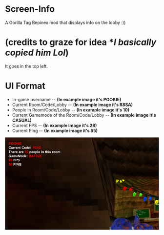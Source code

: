 # Screen-Info
A Gorilla Tag Bepinex mod that displays info on the lobby :)) 
# (credits to graze for idea **I basically copied him Lol*)

It goes in the top left.

# UI Format
- In-game username -- **(In example image it's POOKIE)**
- Current Room/Code/Lobby -- **(In example image it's R8SA)**
- People in Room/Code/Lobby -- **(In example image it's 10)**
- Current Gamemode of the Room/Code/Lobby -- **(In example image it's CASUAL)**
- Current FPS -- **(In example image it's 28)**
- Current Ping -- **(In example image it's 55)**

![image](https://raw.githubusercontent.com/BoboDaEntity/Screen-Info/master/Screen-Info.png)

